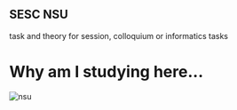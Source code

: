 ## SESC NSU
task and theory for session, colloquium or informatics tasks
##
# Why am I studying here...
![nsu](https://rabkor.ru/wp-content/uploads/2022/04/2862010782.jpg)
